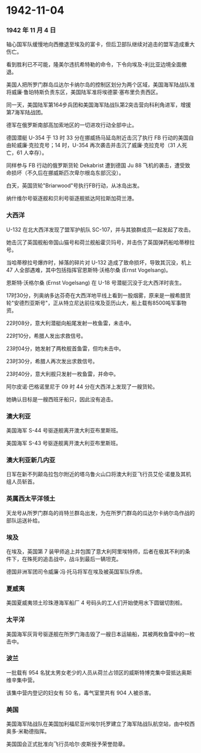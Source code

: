 # 1942-11-04

### 1942 年 11 月 4 日

轴心国军队缓慢地向西撤退至埃及的富卡，但后卫部队继续对追击的盟军造成重大伤亡。

看到胜利已不可能，隆美尔违抗希特勒的命令，下令向埃及-利比亚边境全面撤退。

美国人把所罗门群岛瓜达尔卡纳尔岛的控制区划分为两个区域，美国海军陆战队准将威廉·鲁珀特斯负责东区，美国陆军准将埃德蒙·塞布里负责西区。

同一天，美国陆军第164步兵团和美国海军陆战队第2突击营向科利角进军，增援第7海军陆战团。

德军在俄罗斯南部高加索地区的一切进攻行动全部中止。

德国潜艇 U-354 于 13 时 33 分在挪威扬马延岛附近击沉了执行 FB
行动的美国自由轮威廉·克拉克号；14 时，U-354
再次袭击并击沉了威廉·克拉克号（31 人死亡，61 人幸存）。

同样参与 FB 行动的俄罗斯货轮 Dekabrist 遭到德国 Ju 88
飞机的袭击，遭受致命损坏（不久后在挪威斯匹次卑尔根岛东部沉没）。

白天，英国货轮"Briarwood"号执行FB行动，从冰岛出发。

纳什维尔号驱逐舰和贝利号驱逐舰抵达阿拉斯加荷兰港。

### 大西洋

U-132 在北大西洋发现了盟军护航队 SC-107，并与其狼群成员一起发起了攻击。

她击沉了英国舰船帝国山猫号和荷兰舰船霍贝玛号，并击伤了英国弹药船哈蒂穆拉号。

当哈蒂穆拉号爆炸时，掉落的碎片对 U-132 造成了致命损坏，导致其沉没，机上
47 人全部遇难，其中包括指挥官恩斯特·沃格尔桑 (Ernst Vogelsang)。

恩斯特·沃格尔桑 (Ernst Vogelsang) 在 U-18 号潜艇沉没于北大西洋时丧生。

17时30分，列奥纳多达芬奇在大西洋地平线上看到一股烟雾，原来是一艘希腊货轮"安德烈亚斯号"，正从特立尼达前往埃及亚历山大，船上载有8500吨军事物资。

22时08分，意大利潜艇向船尾发射一枚鱼雷，未击中。

22时10分，希腊人发出求救信号。

23时04分，她发射了两枚舰首鱼雷，但均未击中。

23时30分，希腊人再次发出求救信号。

23时40分，意大利舰只发射一枚鱼雷，并命中。

阿尔皮诺·巴格诺里尼于 09 时 44 分在大西洋上发现了一艘货轮。

她确认目标是一艘西班牙船只，因此没有追击。

### 澳大利亚

美国海军 S-44 号驱逐舰离开澳大利亚布里斯班。

美国海军 S-43 号驱逐舰离开澳大利亚布里斯班。

### 澳大利亚新几内亚

日军在新不列颠岛拉包尔附近的塔乌鲁火山口将澳大利亚飞行员艾伦·诺曼及其机组人员斩首。

### 英属西太平洋领土

天龙号从所罗门群岛的肖特兰群岛出发，为在所罗门群岛的瓜达尔卡纳尔岛作战的部队运送补给。

### 埃及

在埃及，英国第 7
装甲师追上并包围了意大利阿里埃特师，后者在极其不利的条件下，在殊死的追击战中，战斗到最后一辆坦克。

德国非洲军团司令威廉·冯·托马将军在埃及被英国军队俘虏。

### 夏威夷

美国夏威夷领土珍珠港海军船厂 4 号码头的工人们开始使用水下圆锯切割桩。

### 太平洋

美国海军灰背号驱逐舰在所罗门海击毁了一艘日本运输船，其被两枚鱼雷中的一枚击中。

### 波兰

一批载有 954
名犹太男女老少的人员从荷兰占领区的威斯特博克集中营抵达奥斯维辛集中营。

该集中营内登记的妇女有 50 名，毒气室里共有 904 人被杀害。

### 美国

美国海军陆战队在美国加利福尼亚州埃尔托罗建立了海军陆战队航空站，由中校西奥多·米勒德指挥。

美国国会正式批准向飞行员哈尔·皮斯授予荣誉勋章。